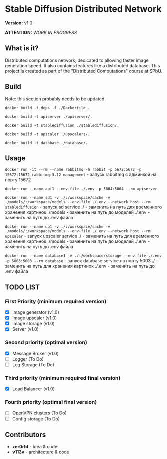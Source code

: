# Stable Diffusion Distributed Network

**Version:** v1.0

**ATTENTION:** *WORK IN PROGRESS*

## What is it?

Distributed computations network, dedicated to allowing faster image generation speed. It also contains features like a distributed database. This project is created as part of the "Distributed Computations" course at SPbU.

## Build

Note: this section probably needs to be updated

`docker build -t deps -f ./Dockerfile .` 

`docker build -t apiserver ./apiserver/.`

`docker build -t stablediffusion ./stablediffusion/.`

`docker build -t upscaler ./upscalers/.`

`docker build -t database ./database/.`

## Usage

`docker run -it --rm --name rabbitmq -h rabbit -p 5672:5672 -p 15672:15672 rabbitmq:3.12-management` - запуск rabbitmq с админкой на порту 15672

`docker run --name api1 --env-file ./.env -p 5004:5004 --rm apiserver`

`docker run --name sd1 -v ./:/workspace/cache -v ./models/:/workspace/models --env-file ./.env --network host --rm stablediffusion` - запуск sd service
./ - заменить на путь для временного хранения картинок
./models - заменить на путь до моделей
./.env - заменить на путь до .env файла

`docker run --name up1 -v ./:/workspace/cache -v ./models/:/workspace/models --env-file ./.env --network host --rm upscaler` - запуск upscaler service
./ - заменить на путь для временного хранения картинок
./models - заменить на путь до моделей
./.env - заменить на путь до .env файла

`docker run --name database1 -v ./:/workspace/storage --env-file ./.env -p 5003:5003 --rm database` - запуск database service на порту 5003
./ - заменить на путь для хранения картинок
./.env - заменить на путь до .env файла

## TODO LIST

### First Priority (minimum required version)

- [x] Image generator (v1.0)
- [x] Image upscaler (v1.0)
- [x] Image storage (v1.0)
- [x] Server (v1.0)

### Second priority (optimal version)

- [x] Message Broker (v1.0)
- [ ] Logger (To Do)
- [ ] Log Storage (To Do)

### Third priority (minimum required final version)

- [x] Load Balancer (v1.0)

### Fourth priority (optimal final version)

- [ ] OpenVPN clusters (To Do)
- [ ] Config storage (To Do)

## Contributors

- **zer0rbt** - idea & code
- **v113v** - architecture & code
